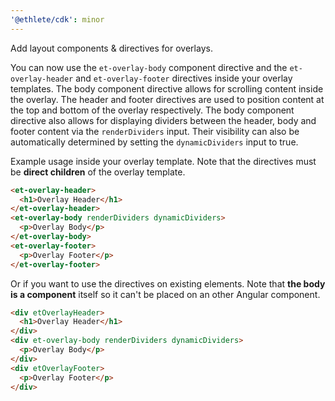 ```yaml
---
'@ethlete/cdk': minor
---
```


Add layout components & directives for overlays.

You can now use the `et-overlay-body` component directive and the `et-overlay-header` and `et-overlay-footer` directives inside your overlay templates.
The body component directive allows for scrolling content inside the overlay. The header and footer directives are used to position content at the top and bottom of the overlay respectively. The body component directive also allows for displaying dividers between the header, body and footer content via the `renderDividers` input. Their visibility can also be automatically determined by setting the `dynamicDividers` input to true.

Example usage inside your overlay template. Note that the directives must be **direct children** of the overlay template.

```html
<et-overlay-header>
  <h1>Overlay Header</h1>
</et-overlay-header>
<et-overlay-body renderDividers dynamicDividers>
  <p>Overlay Body</p>
</et-overlay-body>
<et-overlay-footer>
  <p>Overlay Footer</p>
</et-overlay-footer>
```

Or if you want to use the directives on existing elements. Note that **the body is a component** itself so it can't be placed on an other Angular component.

```html
<div etOverlayHeader>
  <h1>Overlay Header</h1>
</div>
<div et-overlay-body renderDividers dynamicDividers>
  <p>Overlay Body</p>
</div>
<div etOverlayFooter>
  <p>Overlay Footer</p>
</div>
```
